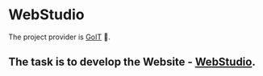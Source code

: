 # WebStudio
The project provider is [GoIT](https://goit.ua/fullstackonline/) :school:.  
## The task is to develop the Website - [WebStudio](https://volodymyrtk.github.io/WebStudio/). 
